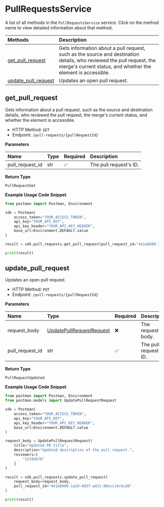 # PullRequestsService

A list of all methods in the `PullRequestsService` service. Click on the method name to view detailed information about that method.

| Methods                                     | Description                                                                                                                                                                          |
| :------------------------------------------ | :----------------------------------------------------------------------------------------------------------------------------------------------------------------------------------- |
| [get_pull_request](#get_pull_request)       | Gets information about a pull request, such as the source and destination details, who reviewed the pull request, the merge's current status, and whether the element is accessible. |
| [update_pull_request](#update_pull_request) | Updates an open pull request.                                                                                                                                                        |

## get_pull_request

Gets information about a pull request, such as the source and destination details, who reviewed the pull request, the merge's current status, and whether the element is accessible.

- HTTP Method: `GET`
- Endpoint: `/pull-requests/{pullRequestId}`

**Parameters**

| Name            | Type | Required | Description            |
| :-------------- | :--- | :------- | :--------------------- |
| pull_request_id | str  | ✅       | The pull request's ID. |

**Return Type**

`PullRequestGet`

**Example Usage Code Snippet**

```python
from postman import Postman, Environment

sdk = Postman(
    access_token="YOUR_ACCESS_TOKEN",
    api_key="YOUR_API_KEY",
    api_key_header="YOUR_API_KEY_HEADER",
    base_url=Environment.DEFAULT.value
)

result = sdk.pull_requests.get_pull_request(pull_request_id="4e1a6609-1a29-4037-a411-89ecc14c6cd8")

print(result)
```

## update_pull_request

Updates an open pull request.

- HTTP Method: `PUT`
- Endpoint: `/pull-requests/{pullRequestId}`

**Parameters**

| Name            | Type                                                              | Required | Description            |
| :-------------- | :---------------------------------------------------------------- | :------- | :--------------------- |
| request_body    | [UpdatePullRequestRequest](../models/UpdatePullRequestRequest.md) | ❌       | The request body.      |
| pull_request_id | str                                                               | ✅       | The pull request's ID. |

**Return Type**

`PullRequestUpdated`

**Example Usage Code Snippet**

```python
from postman import Postman, Environment
from postman.models import UpdatePullRequestRequest

sdk = Postman(
    access_token="YOUR_ACCESS_TOKEN",
    api_key="YOUR_API_KEY",
    api_key_header="YOUR_API_KEY_HEADER",
    base_url=Environment.DEFAULT.value
)

request_body = UpdatePullRequestRequest(
    title="Updated PR title",
    description="Updated description of the pull request.",
    reviewers=[
        "12345678"
    ]
)

result = sdk.pull_requests.update_pull_request(
    request_body=request_body,
    pull_request_id="4e1a6609-1a29-4037-a411-89ecc14c6cd8"
)

print(result)
```
